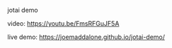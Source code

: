 jotai demo

video: https://youtu.be/FmsRFGuJF5A

live demo: https://joemaddalone.github.io/jotai-demo/